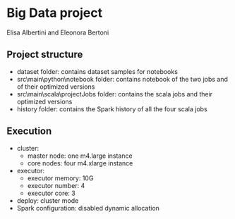 # Big Data project
Elisa Albertini and Eleonora Bertoni
## Project structure
- dataset folder: contains dataset samples for notebooks
- src\main\python\notebook folder: contains notebook of the two jobs and of their optimized versions
- src\main\scala\projectJobs folder: contains the scala jobs and their optimized versions
- history folder: contains the Spark history of all the four scala jobs

## Execution
- cluster: 
    - master node: one m4.large instance  
    - core nodes: four m4.xlarge instance 
- executor:
    - executor memory: 10G
    - executor number: 4
    - executor core: 3
- deploy: cluster mode
- Spark configuration: disabled dynamic allocation

